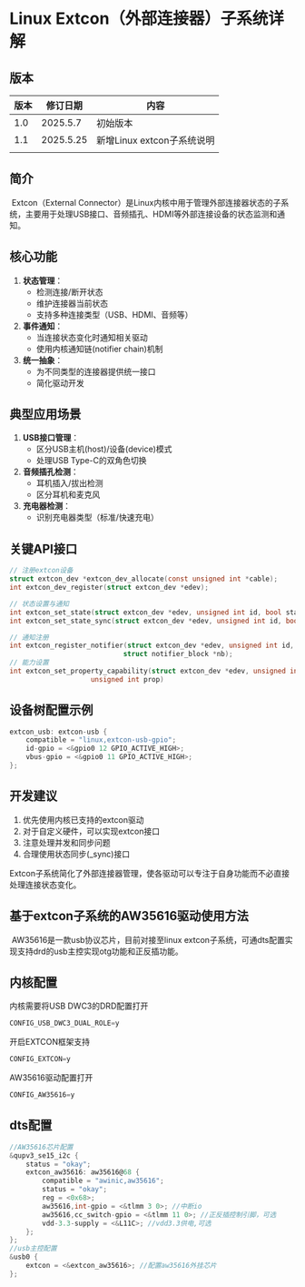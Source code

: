 # Linux Extcon（外部连接器）子系统详解

## 版本

| 版本 | 修订日期  | 内容                       |
| ---- | --------- | -------------------------- |
| 1.0  | 2025.5.7  | 初始版本                   |
| 1.1  | 2025.5.25 | 新增Linux extcon子系统说明 |
|      |           |                            |

## 简介

​		Extcon（External Connector）是Linux内核中用于管理外部连接器状态的子系统，主要用于处理USB接口、音频插孔、HDMI等外部连接设备的状态监测和通知。

## 核心功能

1. **状态管理**：
   - 检测连接/断开状态
   - 维护连接器当前状态
   - 支持多种连接类型（USB、HDMI、音频等）
2. **事件通知**：
   - 当连接状态变化时通知相关驱动
   - 使用内核通知链(notifier chain)机制
3. **统一抽象**：
   - 为不同类型的连接器提供统一接口
   - 简化驱动开发

## 典型应用场景

1. **USB接口管理**：
   - 区分USB主机(host)/设备(device)模式
   - 处理USB Type-C的双角色切换
2. **音频插孔检测**：
   - 耳机插入/拔出检测
   - 区分耳机和麦克风
3. **充电器检测**：
   - 识别充电器类型（标准/快速充电）

## 关键API接口

```c
// 注册extcon设备
struct extcon_dev *extcon_dev_allocate(const unsigned int *cable);
int extcon_dev_register(struct extcon_dev *edev);

// 状态设置与通知
int extcon_set_state(struct extcon_dev *edev, unsigned int id, bool state);
int extcon_set_state_sync(struct extcon_dev *edev, unsigned int id, bool state);

// 通知注册
int extcon_register_notifier(struct extcon_dev *edev, unsigned int id,
                            struct notifier_block *nb);
// 能力设置
int extcon_set_property_capability(struct extcon_dev *edev, unsigned int id,
					unsigned int prop)
```

## 设备树配置示例

```c
extcon_usb: extcon-usb {
    compatible = "linux,extcon-usb-gpio";
    id-gpio = <&gpio0 12 GPIO_ACTIVE_HIGH>;
    vbus-gpio = <&gpio0 11 GPIO_ACTIVE_HIGH>;
};
```

## 开发建议

1. 优先使用内核已支持的extcon驱动
2. 对于自定义硬件，可以实现extcon接口
3. 注意处理并发和同步问题
4. 合理使用状态同步(_sync)接口

Extcon子系统简化了外部连接器管理，使各驱动可以专注于自身功能而不必直接处理连接状态变化。

## 基于extcon子系统的AW35616驱动使用方法

​		AW35616是一款usb协议芯片，目前对接至linux extcon子系统，可通dts配置实现支持drd的usb主控实现otg功能和正反插功能。

## 内核配置

内核需要将USB DWC3的DRD配置打开

```c
CONFIG_USB_DWC3_DUAL_ROLE=y
```

开启EXTCON框架支持

```c
CONFIG_EXTCON=y
```

AW35616驱动配置打开

```c
CONFIG_AW35616=y
```

## dts配置

```c
//AW35616芯片配置
&qupv3_se15_i2c {
	status = "okay";
	extcon_aw35616: aw35616@68 {
		compatible = "awinic,aw35616";
		status = "okay";
		reg = <0x68>;
		aw35616,int-gpio = <&tlmm 3 0>; //中断io
        aw35616,cc_switch-gpio = <&tlmm 11 0>; //正反插控制引脚，可选
        vdd-3.3-supply = <&L11C>; //vdd3.3供电,可选
	};
};
//usb主控配置
&usb0 {
	extcon = <&extcon_aw35616>; //配置aw35616外挂芯片
};
```
